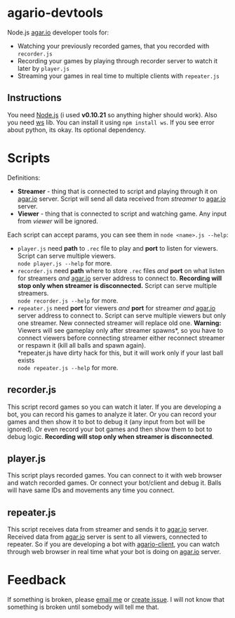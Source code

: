 # agario-devtools
Node.js [agar.io](http://agar.io) developer tools for:

- Watching your previously recorded games, that you recorded with `recorder.js`
- Recording your games by playing through recorder server to watch it later by `player.js`
- Streaming your games in real time to multiple clients with `repeater.js`

## Instructions ##
You need [Node.js](https://nodejs.org/) (i used **v0.10.21** so anything higher should work). Also you need [ws](https://www.npmjs.com/package/ws "ws") lib. You can install it using `npm install ws`. If you see error about python, its okay. Its optional dependency.

# Scripts #
Definitions:

- **Streamer** - thing that is connected to script and playing through it on [agar.io](http://agar.io) server. Script will send all data received from *streamer* to [agar.io](http://agar.io) server.
- **Viewer** - thing that is connected to script and watching game. Any input from *viewer* will be ignored.

Each script can accept params, you can see them in `node <name>.js --help`:

- `player.js` need **path** to `.rec` file to play and **port** to listen for viewers. Script can serve multiple viewers.  
`node player.js --help` for more.
- `recorder.js` need **path** where to store `.rec` files *and* **port** on what listen for streamers *and* [agar.io](http://agar.io) server address to connect to. **Recording will stop only when streamer is disconnected.** Script can serve multiple streamers.  
`node recorder.js --help` for more.
- `repeater.js` need **port** for viewers *and* **port** for streamer *and* [agar.io](http://agar.io) server address to connect to. Script can serve multiple viewers but only one streamer. New connected streamer will replace old one. **Warning:** Viewers will see gameplay only after streamer spawns*, so you have to connect viewers before connecting streamer either reconnect streamer or respawn it (kill all balls and spawn again).  
*repeater.js have dirty hack for this, but it will work only if your last ball exists  
`node repeater.js --help` for more.

## recorder.js ##
This script record games so you can watch it later. If you are developing a bot, you can record his games to analyze it later. Or you can record your games and then show it to bot to debug it (any input from bot will be ignored). Or even record your bot games and then show them to bot to debug logic. **Recording will stop only when streamer is disconnected**.
 
## player.js ##
This script plays recorded games. You can connect to it with web browser and watch recorded games. Or connect your bot/client and debug it. Balls will have same IDs and movements any time you connect.

## repeater.js ##
This script receives data from streamer and sends it to [agar.io](http://agar.io) server. Received data from [agar.io](http://agar.io) server is sent to all viewers, connected to repeater. So if you are developing a bot with [agario-client](https://github.com/pulviscriptor/agario-client), you can watch through web browser in real time what your bot is doing on [agar.io](http://agar.io) server.

# Feedback #
If something is broken, please [email me](mailto:pulviscriptor@gmail.com) or [create issue](https://github.com/pulviscriptor/agario-devtools/issues/new). I will not know that something is broken until somebody will tell me that.